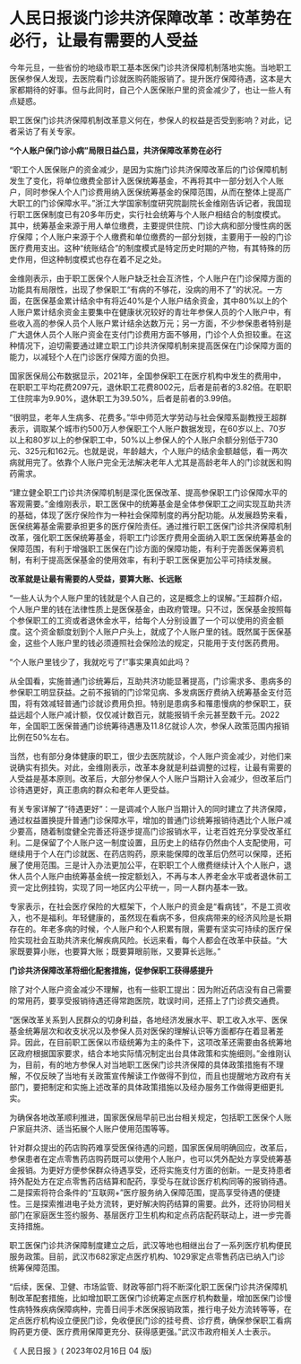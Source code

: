 # 人民日报谈门诊共济保障改革：改革势在必行，让最有需要的人受益

今年元旦，一些省份的地级市职工基本医保门诊共济保障机制落地实施。当地职工医保参保人发现，去医院看门诊就医购药能报销了。提升医疗保障待遇，这本是大家都期待的好事。但与此同时，自己个人医保账户里的资金减少了，也让一些人有点疑惑。

职工医保门诊共济保障机制改革意义何在，参保人的权益是否受到影响？对此，记者采访了有关专家。

**“个人账户保门诊小病”局限日益凸显，共济保障改革势在必行**

“职工个人医保账户的资金减少，是因为实施门诊共济保障改革后的门诊保障机制发生了变化，将单位缴费全部计入医保统筹基金，不再将其中一部分划入个人账户，同时参保人个人门诊费用纳入医保统筹基金的保障范围，从而在整体上提高广大职工的门诊保障水平。”浙江大学国家制度研究院副院长金维刚告诉记者，我国现行职工医保制度已有20多年历史，实行社会统筹与个人账户相结合的制度模式。其中，统筹基金来源于用人单位缴费，主要提供住院、门诊大病和部分慢性病的医疗保障；个人账户来源于个人缴费和单位缴费的一部分划拨，主要用于一般的门诊医疗费用支出。这种“统账结合”的制度模式是特定历史时期的产物，有其特殊的历史作用，但这种制度模式也存在着不足之处。

金维刚表示，由于职工医保个人账户缺乏社会互济性，个人账户在门诊保障方面的功能具有局限性，出现了参保职工“有病的不够花，没病的用不了”的状况。一方面，在医保基金累计结余中有将近40%是个人账户结余资金，其中80%以上的个人账户累计结余资金主要集中在健康状况较好的青壮年参保人员的个人账户中，有些收入高的参保人员个人账户累计结余达数万元；另一方面，不少参保患者特别是广大退休人员个人账户资金在支付门诊费用方面不够用，门诊个人负担较重。在这种情况下，迫切需要通过建立职工门诊共济保障机制来提高医保在门诊保障方面的能力，以减轻个人在门诊医疗保障方面的负担。

国家医保局公布数据显示，2021年，全国参保职工在医疗机构中发生的费用中，在职职工平均花费2097元，退休职工花费8002元，后者是前者的3.82倍。在职职工住院率为9.90%，退休职工为39.50%，后者是前者的3.99倍。

“很明显，老年人生病多、花费多。”华中师范大学劳动与社会保障系副教授王超群表示，调取某个城市约500万人参保职工个人账户数据发现，在60岁以上、70岁以上和80岁以上的参保职工中，50%以上参保人的个人账户余额分别低于730元、325元和162元。也就是说，年龄越大，个人账户的结余金额越低，看一两次病就用完了。依靠个人账户完全无法解决老年人尤其是高龄老年人的门诊就医和购药需求。

“建立健全职工门诊共济保障机制是深化医保改革、提高参保职工门诊保障水平的客观需要。”金维刚表示，职工医保中的统筹基金是全体参保职工之间实现互助共济的基础，体现了医疗保险作为一种社会保障制度的再分配功能。从发展趋势来看，医保统筹基金需要承担更多的医疗保险责任。通过推行职工医保门诊共济保障机制改革，强化职工医保统筹基金，将职工门诊医疗费用全面纳入职工医保统筹基金的保障范围，有利于增强职工医保在门诊方面的保障功能，有利于完善医保筹资机制，有利于提高医保基金的使用效率，有利于职工医保更加公平可持续发展。

**改革就是让最有需要的人受益，要算大账、长远账**

“一些人认为个人账户里的钱就是个人自己的，这是概念上的误解。”王超群介绍，个人账户里的钱在法律性质上是医保基金，由政府管理。只不过，医保基金按照每个参保职工的工资或者退休金水平，给每个人分别设置了一个可以使用的资金额度。这个资金额度划到个人账户户头上，就成了个人账户里的钱。既然属于医保基金，这些个人账户里的钱必须遵照社会保险法的规定，只能用于支付医药费用。

“个人账户里钱少了，我就吃亏了!”事实果真如此吗？

从全国看，实施普通门诊统筹后，互助共济功能显著提高，门诊需求多、患病多的参保职工明显获益。之前不报销的门诊常见病、多发病医疗费纳入统筹基金支付范围，将有效减轻普通门诊就诊费用负担。特别是患病多和罹患慢病的参保职工，获益远超个人账户减计额，仅仅减计数百元，就能报销千余元甚至数千元。2022年，全国职工医保普通门诊统筹待遇惠及11.8亿就诊人次，参保人政策范围内报销比例在50%左右。

当然，也有部分身体健康的职工，很少去医院就诊，个人账户资金减少，对他们来说确实有损失。对此，金维刚表示，改革本身就是利益调整的过程，让最有需要的人受益是基本原则。改革后，大部分参保人个人账户当期计入会减少，但改革后门诊待遇更好，真正患病的群众和老年人更受益。

有关专家详解了“待遇更好”：一是调减个人账户当期计入的同时建立了共济保障，通过权益置换提升普通门诊保障水平，增加的普通门诊统筹报销待遇比个人账户减少要高，随着制度健全完善还将逐步提高门诊报销水平，让老百姓充分享受改革红利。二是保留了个人账户这一制度设置，且历史上的结存仍然由个人支配使用，可继续用于个人在门诊就医、在药店购药，原来能保障的改革后仍然可以保障，还拓展了使用范围。三是计入办法更加公平，在职职工个人缴费继续计入个人账户，退休人员个人账户由统筹基金统一按定额划入，不再与本人养老金水平或者退休前工资一定比例挂钩，实现了同一地区内公平统一，同一人群内基本一致。

专家表示，在社会医疗保险的大框架下，个人账户的资金是“看病钱”，不是工资收入，也不是福利。年轻健康的，虽然现在看病不多，但疾病带来的经济风险是长期存在的。年老多病的时候，个人账户和个人积累有限，需要有坚实可持续的医疗保险实现社会互助共济来化解疾病风险。长远来看，每个人都会在改革中获益。“大家既要算小账，也要算大账；既要算眼前账，又要算长远账。”

**门诊共济保障改革将细化配套措施，促参保职工获得感提升**

除了对个人账户资金减少不理解，也有一些职工提出：因为附近药店没有自己需要的常用药，要享受报销待遇还得常跑医院，耽误时间，还搭上了门诊费交通费。

“医保改革关系到人民群众的切身利益，各地经济发展水平、职工收入水平、医保基金统筹层次和收支状况以及参保人员对医保的理解认识等方面都存在着显著差异。因此，在目前职工医保以市级统筹为主的条件下，这项改革还需要由各统筹地区政府根据国家要求，结合本地实际情况制定出台具体政策和实施细则。”金维刚认为，目前，有的地方参保人对当地职工医保门诊共济保障的具体政策措施有不理解，不仅反映了当地有关政策宣传解读工作做得不到位，而且也提醒地方政府有关部门，要把制定和实施上述改革的具体政策措施以及经办服务工作做得更细更扎实。

为确保各地改革顺利推进，国家医保局早前已出台相关规定，包括职工医保个人账户家庭共济、适当拓展个人账户使用范围等等。

针对群众提出的药店购药难享受医保待遇的问题，国家医保局明确回应，改革后，参保患者在定点零售药店购药既可以使用个人账户，也可以凭外配处方享受统筹基金报销。为更好方便参保群众待遇享受，还将实施支付方面的创新。一是支持患者持外配处方在定点零售药店结算和配药，享受与在就诊医疗机构同等的报销待遇。二是探索将符合条件的“互联网+”医疗服务纳入保障范围，提高享受待遇的便捷性。三是探索推进电子处方流转，更好解决购药结算的需要。此外，还将协同相关部门在家庭医生签约服务、基层医疗卫生机构和定点药店配药联动上，进一步完善支持措施。

职工医保门诊共济保障制度建立之后，武汉等地也相继出台了一系列医疗机构便民服务政策。目前，武汉市682家定点医疗机构、1029家定点零售药店已纳入门诊统筹保障范围。

“后续，医保、卫健、市场监管、财政等部门将不断深化职工医保门诊共济保障机制改革配套措施，比如增加职工医保门诊统筹定点医疗机构数量，增加医保门诊慢性病特殊疾病保障病种，完善日间手术医保报销政策，推行电子处方流转等等，在定点医疗机构设立便民门诊，免收便民门诊的挂号费、诊疗费，确保参保职工看病购药更方便、医疗费用保障更充分、获得感更强。”武汉市政府相关人士表示。

《 人民日报 》( 2023年02月16日 04 版)

